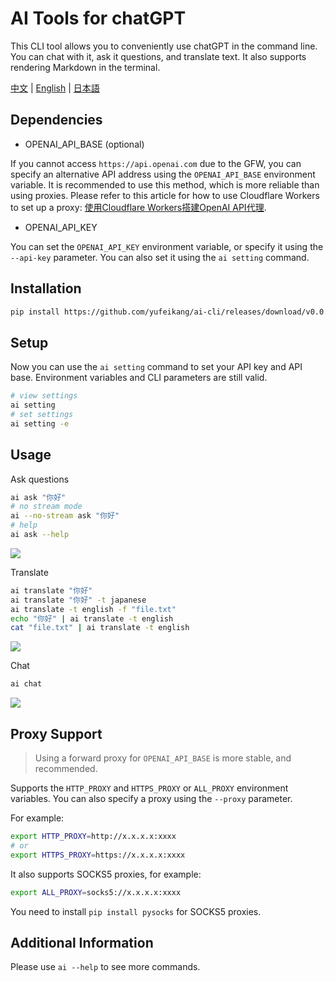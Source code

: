 

# AI Tools for chatGPT

This CLI tool allows you to conveniently use chatGPT in the command line. You can chat with it, ask it questions, and translate text. It also supports rendering Markdown in the terminal.

[中文](README.zh.md) | [English](README.md) | [日本語](README.ja.md)

## Dependencies

* OPENAI_API_BASE (optional)

If you cannot access `https://api.openai.com` due to the GFW, you can specify an alternative API address using the `OPENAI_API_BASE` environment variable. It is recommended to use this method, which is more reliable
than using proxies. Please refer to this article for how to use Cloudflare Workers to set up a proxy: [使用Cloudflare Workers搭建OpenAI API代理](https://github.com/noobnooc/noobnooc/discussions/9).

* OPENAI_API_KEY

You can set the `OPENAI_API_KEY` environment variable, or specify it using the `--api-key` parameter. You can also set it using the `ai setting` command.

## Installation

```bash
pip install https://github.com/yufeikang/ai-cli/releases/download/v0.0.1/ai_cli-0.0.1-py3-none-any.whl
```

## Setup

Now you can use the `ai setting` command to set your API key and API base. Environment variables and CLI parameters are still valid.

```bash
# view settings
ai setting
# set settings
ai setting -e
```

## Usage

Ask questions

```bash
ai ask "你好"
# no stream mode
ai --no-stream ask "你好"
# help
ai ask --help
```

![](./asset/video/ask.gif)

Translate

```bash
ai translate "你好"
ai translate "你好" -t japanese
ai translate -t english -f "file.txt"
echo "你好" | ai translate -t english
cat "file.txt" | ai translate -t english
```

 ![](./asset/video/translate.gif)

Chat

```bash
ai chat
```

 ![](./asset/video/chat.gif)

## Proxy Support

> Using a forward proxy for `OPENAI_API_BASE` is more stable, and recommended.

Supports the `HTTP_PROXY` and `HTTPS_PROXY` or `ALL_PROXY` environment variables. You can also specify a proxy using the `--proxy` parameter.

For example:

```bash
export HTTP_PROXY=http://x.x.x.x:xxxx
# or
export HTTPS_PROXY=https://x.x.x.x:xxxx
```

It also supports SOCKS5 proxies, for example:

```bash
export ALL_PROXY=socks5://x.x.x.x:xxxx
```

You need to install `pip install pysocks` for SOCKS5 proxies.

## Additional Information

Please use `ai --help` to see more commands.
